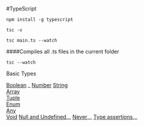 
#TypeScript

`npm install -g typescript`

`tsc -v`

`tsc main.ts --watch`

####Compiles all .ts files in the current folder

`tsc --watch`

Basic Types

[Boolean](https://github.com/sarveshhome/TypeScript/blob/master/TypeScript/01TypeScript/01Boolean.ts) _
[Number](http://link) 
[String](http://link) <br />
[Array](http://link) <br />
[Tuple](http://link) <br />
[Enum](http://link) <br />
[Any](http://link) <br />
[Void](http://link) 
[Null and Undefined](http://link)__
[Never](http://link)__
[Type assertions](http://link)__


